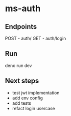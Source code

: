 # ms-auth

## Endpoints

POST - auth/
GET  - auth/login

## Run

deno run dev

## Next steps

- test jwt implementation
- add env config
- add tests
- refact login usercase
